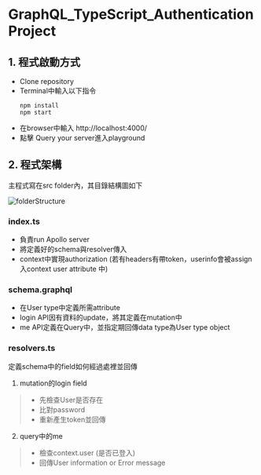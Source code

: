 # GraphQL_TypeScript_AuthenticationProject

## 1. 程式啟動方式
- Clone repository
- Terminal中輸入以下指令
  ```
  npm install
  npm start
  ```
- 在browser中輸入 http://localhost:4000/
- 點擊 Query your server進入playground

## 2. 程式架構
主程式寫在src folder內，其目錄結構圖如下

![folderStructure](https://user-images.githubusercontent.com/41458099/188321596-7c504ab4-4ad4-4ee3-a071-6b8360ed100f.png)

### index.ts
- 負責run Apollo server
- 將定義好的schema與resolver傳入
- context中實現authorization (若有headers有帶token，userinfo會被assign入context user attribute 中)
  
### schema.graphql
- 在User type中定義所需attribute
- login API因有資料的update，將其定義在mutation中
- me API定義在Query中，並指定期回傳data type為User type object

### resolvers.ts
定義schema中的field如何經過處裡並回傳
1. mutation的login field
> - 先檢查User是否存在
> - 比對password
> - 重新產生token並回傳

2. query中的me
> - 檢查context.user (是否已登入)
> - 回傳User information or Error message

